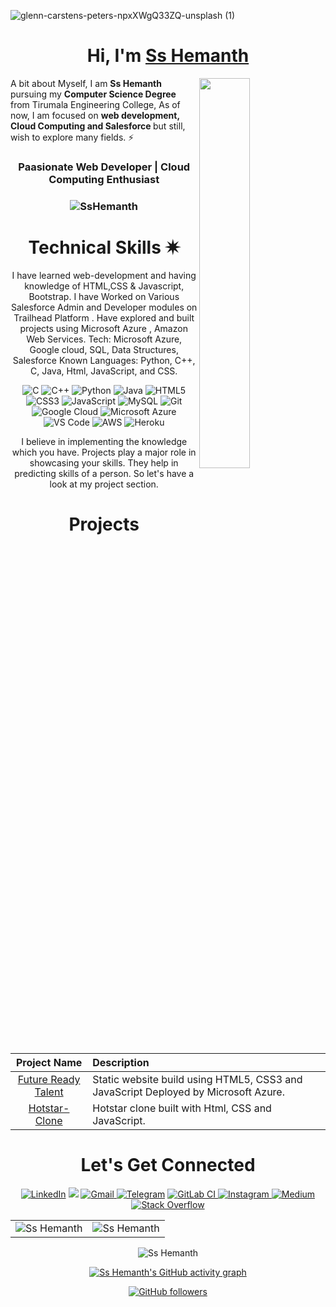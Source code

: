 ![glenn-carstens-peters-npxXWgQ33ZQ-unsplash (1)](https://user-images.githubusercontent.com/98958362/182293778-c201b5ff-3b26-4984-a09a-3684fefab21e.jpg)
<h1 align="center" >Hi, I'm <a href="https://www.linkedin.com/in/sri-sai-hemanth-bollepalli-b3689923b/" target="_blank"> Ss Hemanth </a></h1>
<img width="40%" align="right"   src="https://user-images.githubusercontent.com/98958362/182294563-fa9c7195-bcd3-46ea-9668-4dfd7b6c1cd7.svg" >

A bit about Myself, I am <b>Ss Hemanth</b> pursuing my <b>Computer Science Degree</b> from Tirumala Engineering College, As of now, I am focused on <b>web development, Cloud Computing and Salesforce </b> but still, wish to explore many fields. ⚡

<h3 align="center"> Paasionate Web Developer | Cloud Computing Enthusiast </h3>

<h3><p align="center"> <img src="https://komarev.com/ghpvc/?username=sshemanth&label=Profile%20views&color=6805D3&style=flat" alt="SsHemanth" /> </p></h3>
   <div align="center">

<h1>Technical Skills ✷</h1>
   
I have learned web-development and having knowledge of HTML,CSS & Javascript, Bootstrap. I have Worked on Various Salesforce Admin and Developer modules on Trailhead Platform . Have explored and built projects using Microsoft Azure , Amazon Web Services. 
Tech: Microsoft Azure, Google cloud, SQL, Data Structures, Salesforce
 Known Languages: Python, C++, C, Java, Html, JavaScript, and CSS.

<p align="center"> 
<img alt="C" src="https://img.shields.io/badge/c-%2300599C.svg?&style=for-the-badge&logo=c&logoColor=white" />
<img alt="C++" src="https://img.shields.io/badge/c++-%2300599C.svg?&style=for-the-badge&logo=c%2B%2B&ogoColor=white" />
 <img alt="Python" src="https://img.shields.io/badge/python-%2314354C.svg?style=for-the-badge&logo=python&logoColor=white"/>
 <img alt="Java" src="https://img.shields.io/badge/java-%23ED8B00.svg?&style=for-the-badge&logo=java&logoColor=white" />
<img alt="HTML5" src="https://img.shields.io/badge/html5-%23E34F26.svg?&style=for-the-badge&logo=html5&logoColor=white" />
 <img alt="CSS3" src="https://img.shields.io/badge/css3-%231572B6.svg?&style=for-the-badge&logo=css3&logoColor=white" />
 <img alt="JavaScript" src="https://img.shields.io/badge/javascript-%23323330.svg?&style=for-the-badge&logo=javascript&logoColor=%23F7DF1E" />
 <img alt="MySQL" src="https://img.shields.io/badge/MySQL-00000F?style=for-the-badge&logo=mysql&logoColor=white" />
<img alt="Git" src="https://img.shields.io/badge/Git-F05032?style=for-the-badge&logo=git&logoColor=white" />
    <img alt="Google Cloud" src="https://img.shields.io/badge/Google_Cloud-4285F4?style=for-the-badge&logo=google-cloud&logoColor=white" />
    <img alt="Microsoft Azure" src="https://img.shields.io/badge/microsoft%20azure-0089D6?style=for-the-badge&logo=microsoft-azure&logoColor=white" />
    <img alt="VS Code" src="https://img.shields.io/badge/Visual_Studio_Code-0078D4?style=for-the-badge&logo=visual%20studio%20code&logoColor=white" />
    <img alt="AWS" src="https://img.shields.io/badge/AWS-%23FF9900.svg?style=for-the-badge&logo=amazon-aws&logoColor=white" />
    <img alt="Heroku" src="https://img.shields.io/badge/heroku-%23430098.svg?style=for-the-badge&logo=heroku&logoColor=white" />
</p>


I believe in implementing the knowledge which you have. Projects play a major role in showcasing your skills. They help in predicting skills of a person. So let's have a look at my project section.

<h1 align="center">Projects</h1>




| Project Name      | Description | 
| :---:        |    :----   |  
| [Future Ready Talent](https://github.com/sshemanth/SecondProject)     | Static website build using HTML5, CSS3 and JavaScript Deployed by Microsoft Azure. 
| [Hotstar-Clone](https://n7ld54.csb.app/)     | Hotstar clone  built with Html, CSS and JavaScript.


 <h1 align="center">Let's Get Connected</h1>

<div align="center">


<a  href="https://www.linkedin.com/in/sri-sai-hemanth-bollepalli-b3689923b/" target="_blank"><img alt="LinkedIn" src="https://img.shields.io/badge/linkedin%20-%230077B5.svg?&style=for-the-badge&logo=linkedin&logoColor=white" /></a>
<a href="https://twitter.com/d_evilzking" target="_blank"><img src="https://img.shields.io/badge/twitter-%2300acee.svg?&style=for-the-badge&logo=twitter&logoColor=white&alt=twitter" /></a>
<a href="mailto:sshemanthbollepalli@gmail.com"><img  alt="Gmail" src="https://img.shields.io/badge/Gmail-D14836?style=for-the-badge&logo=gmail&logoColor=white" />
<a  href="https://t.me/d.evilz__king"><img alt=" Telegram" src="https://img.shields.io/badge/Telegram-2CA5E0?style=for-the-badge&logo=telegram&logoColor=white"></a>
<a  href="https://gitlab.com/sshemanth"><img alt="GitLab CI" src="https://img.shields.io/badge/gitlab%20ci-%23181717.svg?style=for-the-badge&logo=gitlab&logoColor=white">
<a  href="https://www.instagram.com/d.evilz__king/"><img alt="Instagram" src="https://img.shields.io/badge/Instagram-E4405F?style=for-the-badge&logo=instagram&logoColor=white">
<a  href="https://medium.com/@sshemanth"><img alt="Medium" src="https://img.shields.io/badge/Medium-12100E?style=for-the-badge&logo=medium&logoColor=white">
   </a>
<a  href="https://stackoverflow.com/users/19504102/ss-hemanth"><img alt="Stack Overflow" src="https://img.shields.io/badge/-Stackoverflow-FE7A16?style=for-the-badge&logo=stack-overflow&logoColor=white">
   </a>

   
   
</div>
  

   
<table>
  <tr>
   
<td><img src="https://github-readme-stats.vercel.app/api?username=sshemanth&include_all_commits=true&count_private=true&show_icons=true&line_height=20&title_color=7A7ADB&icon_color=2234AE&text_color=D3D3D3&bg_color=0,000000,130F40" alt="Ss Hemanth" />
    <td><img src="https://github-readme-stats.vercel.app/api/top-langs?username=sshemanth&show_icons=true&locale=en&layout=compact&title_color=7A7ADB&icon_color=2234AE&text_color=D3D3D3&bg_color=0,000000,130F40" alt="Ss Hemanth" /></td>
  </tr>
</table>

<div align="center">
<p><img align="center" src="https://github-readme-streak-stats.herokuapp.com/?user=Sshemanth&theme=dark" alt="Ss Hemanth" /></p>
  </div>

 [![Ss Hemanth's GitHub activity graph](https://activity-graph.herokuapp.com/graph?username=sshemanth&theme=xcode)](https://git.io/Sshemanth)
   
   

[![GitHub followers](https://img.shields.io/github/followers/Sshemanth.svg?style=social&label=Follow)](https://github.com/sshemanth?tab=followers)
